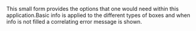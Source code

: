 This small form provides the options that one would need within this application.Basic info is applied to the different types of boxes and when info is not filled a correlating error message is shown.
